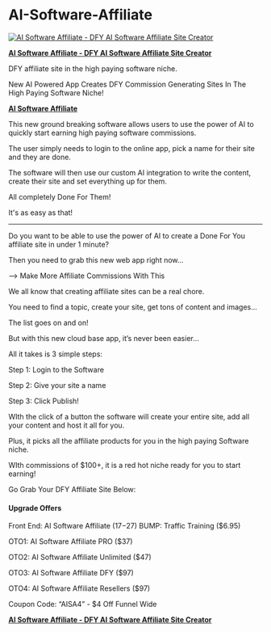 # AI-Software-Affiliate

<a href="https://warriorplus.com/o2/a/xkmmxf1/0"><img src="https://warriorplus.com/assets/user/listing_image/o-81871-prod_image.png?v=1740153797" alt="AI Software Affiliate - DFY AI Software Affiliate Site Creator"><P>
<B>AI Software Affiliate - DFY AI Software Affiliate Site Creator</B></a><P>

DFY affiliate site in the high paying software niche. 

New AI Powered App Creates
DFY Commission Generating Sites
In The High Paying Software Niche!

<a href="https://www.marketingsharks.com/ai-software-affiliate-dfy-ai-software-affiliate-site-creator/"><B>AI Software Affiliate</B></a><P>

This new ground breaking software allows users to use the power of AI to quickly start earning high paying software commissions.

The user simply needs to login to the online app, pick a name for their site and they are done.

The software will then use our custom AI integration to write the content, create their site and set everything up for them.

All completely Done For Them!

It's as easy as that!

_______________

Do you want to be able to use the power of AI to create a Done For You affiliate site in under 1 minute?

Then you need to grab this new web app right now...

-->  Make More Affiliate Commissions With This 

We all know that creating affiliate sites can be a real chore.

You need to find a topic, create your site, get tons of content and images…

The list goes on and on!

But with this new cloud base app, it’s never been easier…

All it takes is 3 simple steps:

Step 1:  Login to the Software

Step 2:  Give your site a name

Step 3:  Click Publish!


WIth the click of a button the software will create your entire site, add all your content and host it all for you.

Plus, it picks all the affiliate products for you in the high paying Software niche.

WIth commissions of $100+, it is a red hot niche ready for you to start earning!

Go Grab Your DFY Affiliate Site Below:


<H4>Upgrade Offers</H4>

Front End:  AI Software Affiliate ($17-$27)
BUMP: Traffic Training ($6.95)

OTO1: AI Software Affiliate PRO ($37)

OTO2: AI Software Affiliate Unlimited ($47)

OTO3: AI Software Affiliate DFY ($97)

OTO4: AI Software Affiliate Resellers ($97)

Coupon Code:  “AISA4”  - $4 Off Funnel Wide

<a href="https://warriorplus.com/o2/a/xkmmxf1/0"><B>AI Software Affiliate - DFY AI Software Affiliate Site Creator</B></a><P>
